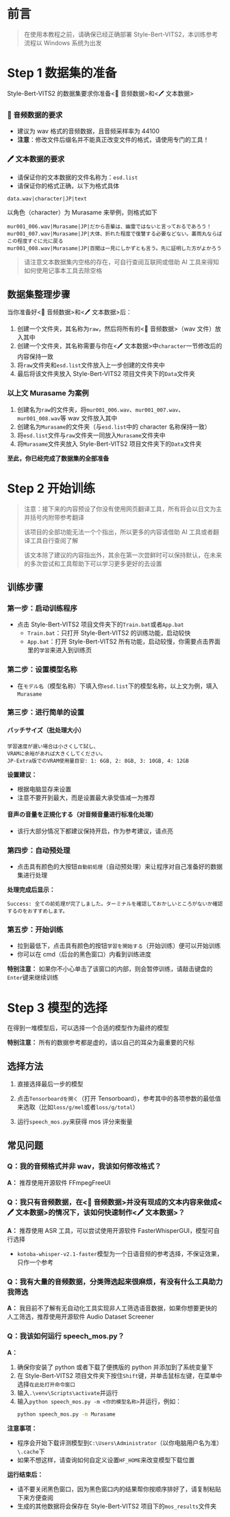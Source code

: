 # 前言

> 在使用本教程之前，请确保已经正确部署 Style-Bert-VITS2，本训练参考流程以 Windows 系统为出发

# Step 1 数据集的准备

Style-Bert-VITS2 的数据集要求你准备<🎹 音频数据>和<🖊 文本数据>

### 🎹 音频数据的要求

- 建议为 wav 格式的音频数据，且音频采样率为 44100
- **注意**：修改文件后缀名并不能真正改变文件的格式，请使用专门的工具！

### 🖊 文本数据的要求

- 请保证你的文本数据的文件名称为：`esd.list`
- 请保证你的格式正确，以下为格式具体

```
data.wav|character|JP|text
```

以角色（character）为 Murasame 来举例，则格式如下

```
mur001_006.wav|Murasame|JP|だから吾輩は、幽霊ではないと言っておるであろう！
mur001_007.wav|Murasame|JP|大体、折れた程度で復讐する必要などない。叢雨丸ならばこの程度すぐに元に戻る
mur001_008.wav|Murasame|JP|百聞は一見にしかずとも言う。先に証明した方がよかろう
```

> 请注意文本数据集内空格的存在，可自行查阅互联网或借助 AI 工具来得知如何使用记事本工具去除空格

## 数据集整理步骤

当你准备好<🎹 音频数据>和<🖊 文本数据>后：

1. 创建一个文件夹，其名称为`raw`，然后将所有的<🎹 音频数据>（wav 文件）放入其中
2. 创建一个文件夹，其名称需要与你在<🖊 文本数据>中`character`一节修改后的内容保持一致
3. 将`raw`文件夹和`esd.list`文件放入上一步创建的文件夹中
4. 最后将该文件夹放入 Style-Bert-VITS2 项目文件夹下的`Data`文件夹

### 以上文 Murasame 为案例

1. 创建名为`raw`的文件夹，将`mur001_006.wav`、`mur001_007.wav`、`mur001_008.wav`等 wav 文件放入其中
2. 创建名为`Murasame`的文件夹（与`esd.list`中的 character 名称保持一致）
3. 将`esd.list`文件与`raw`文件夹一同放入`Murasame`文件夹中
4. 将`Murasame`文件夹放入 Style-Bert-VITS2 项目文件夹下的`Data`文件夹

**至此，你已经完成了数据集的全部准备**

# Step 2 开始训练

> 注意：接下来的内容预设了你没有使用网页翻译工具，所有将会以日文为主并括号内附带参考翻译
>
> 该项目的全部功能无法一个个指出，所以更多的内容请借助 AI 工具或者翻译工具自行查阅了解
>
> 该文本除了建议的内容指出外，其余在第一次尝鲜时可以保持默认，在未来的多次尝试和工具帮助下可以学习更多更好的去设置

## 训练步骤

### 第一步：启动训练程序

- 点击 Style-Bert-VITS2 项目文件夹下的`Train.bat`或者`App.bat`
  - `Train.bat`：只打开 Style-Bert-VITS2 的训练功能，启动较快
  - `App.bat`：打开 Style-Bert-VITS2 所有功能，启动较慢，你需要点击界面里的`学習`来进入到训练页

### 第二步：设置模型名称

- 在`モデル名`（模型名称）下填入你`esd.list`下的模型名称，以上文为例，填入`Murasame`

### 第三步：进行简单的设置

#### バッチサイズ（批处理大小）

```
学習速度が遅い場合は小さくして試し、
VRAMに余裕があれば大きくしてください。
JP-Extra版でのVRAM使用量目安: 1: 6GB, 2: 8GB, 3: 10GB, 4: 12GB
```

**设置建议：**

- 根据电脑显存来设置
- 注意不要开到最大，而是设置最大承受值减一为推荐

#### 音声の音量を正規化する（对音频音量进行标准化处理）

- 该行大部分情况下都建议保持开启，作为参考建议，请点亮

### 第四步：自动预处理

- 点击具有颜色的大按钮`自動前処理`（自动预处理）来让程序对自己准备好的数据集进行处理

**处理完成后显示：**

```
Success: 全ての前処理が完了しました。ターミナルを確認しておかしいところがないか確認するのをおすすめします。
```

### 第五步：开始训练

- 拉到最低下，点击具有颜色的按钮`学習を開始する`（开始训练）便可以开始训练
- 你可以在 cmd（后台的黑色窗口）内看到训练进度

**特别注意：** 如果你不小心单击了该窗口的内部，则会暂停训练，请敲击键盘的`Enter`键来继续训练

# Step 3 模型的选择

在得到一堆模型后，可以选择一个合适的模型作为最终的模型

**特别注意：** 所有的数据参考都是虚的，请以自己的耳朵为最重要的尺标

## 选择方法

1. 直接选择最后一步的模型

2. 点击`Tensorboardを開く`（打开 Tensorboard），参考其中的各项参数的最低值来选取（比如`loss/g/mel`或者`loss/g/total`）

3. 运行`speech_mos.py`来获得 mos 评分来衡量

## 常见问题

### Q：我的音频格式并非 wav，我该如何修改格式？

**A：** 推荐使用开源软件 FFmpegFreeUI

### Q：我只有音频数据，在<🎹 音频数据>并没有现成的文本内容来做成<🖊 文本数据>的情况下，该如何快速制作<🖊 文本数据>？

**A：** 推荐使用 ASR 工具，可以尝试使用开源软件 FasterWhisperGUI，模型可自行选择

- `kotoba-whisper-v2.1-faster`模型为一个日语音频的参考选择，不保证效果，只作一个参考

### Q：我有大量的音频数据，分类筛选起来很麻烦，有没有什么工具助力我筛选

**A：** 我目前不了解有无自动化工具实现非人工筛选语音数据，如果你想要更快的人工筛选，推荐使用开源软件 Audio Dataset Screener

### Q：我该如何运行 speech_mos.py？

**A：**

1. 确保你安装了 python 或者下载了便携版的 python 并添加到了系统变量下
2. 在 Style-Bert-VITS2 项目文件夹下按住`Shift`键，并单击鼠标左键，在菜单中选择`在此处打开命令窗口`
3. 输入`.\venv\Scripts\activate`并运行
4. 输入`python speech_mos.py -m <你的模型名称>`并运行，例如：
   ```bash
   python speech_mos.py -m Murasame
   ```

**注意事项：**

- 程序会开始下载评测模型到`C:\Users\Administrator`（以你电脑用户名为准）`\.cache`下
- 如果不想这样，请查询如何自定义设置`HF_HOME`来改变模型下载位置

**运行结束后：**

- 请不要关闭黑色窗口，因为黑色窗口内的结果帮你按顺序排好了，请复制粘贴下来方便查阅
- 生成的其他数据将会保存在 Style-Bert-VITS2 项目下的`mos_results`文件夹
